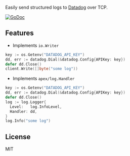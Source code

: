 Easily send structured logs to [Datadog](https://www.datadoghq.com/) over TCP.

[![GoDoc](https://godoc.org/github.com/matthewmueller/go-datadog?status.svg)](https://godoc.org/github.com/matthewmueller/go-datadog)

## Features

- Implements `io.Writer`

```go
key := os.Getenv("DATADOG_API_KEY")
dd, err := datadog.Dial(&datadog.Config{APIKey: key})
defer dd.Close()
client.Write([]byte("some log"))
```

- Implements `apex/log.Handler`

```go
key := os.Getenv("DATADOG_API_KEY")
dd, err := datadog.Dial(&datadog.Config{APIKey: key})
defer dd.Close()
log := log.Logger{
  Level:   log.InfoLevel,
  Handler: dd,
}
log.Info("some log")
```

## License

MIT